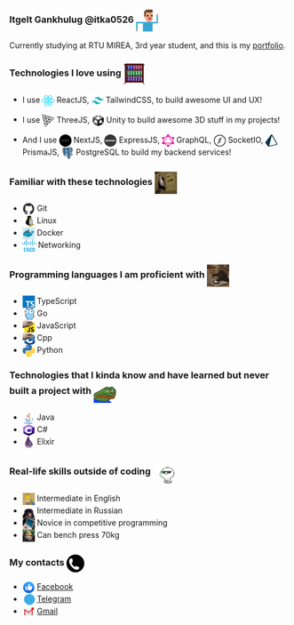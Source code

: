 ### Itgelt Gankhulug @itka0526 <img align="center" src="https://github.com/itka0526/itka0526/blob/main/programmer.gif" width="40" height="40"/>

Currently studying at RTU MIREA, 3rd year student, and this is my [portfolio](https://itka0526.github.io/portfolio/).

### Technologies I love using <img align="center" src="https://github.com/itka0526/itka0526/blob/main/bookcase.gif" width="40" height="40"/>

-   I use <img align="center" src="https://github.com/itka0526/itka0526/blob/main/react.png" width="22" height="22"/> ReactJS, <img align="center" src="https://github.com/itka0526/itka0526/blob/main/tailwindcss.png" width="22" height="22"/> TailwindCSS, to build awesome UI and UX!

-   I use <img align="center" src="https://github.com/itka0526/itka0526/blob/main/threejs.png" width="22" height="22"/> ThreeJS, <img align="center" src="https://github.com/itka0526/itka0526/blob/main/unity.png" width="22" height="22"/> Unity to build awesome 3D stuff in my projects!

-   And I use <img align="center" src="https://github.com/itka0526/itka0526/blob/main/nextjs.png" width="22" height="22"/> NextJS, <img align="center" src="https://github.com/itka0526/itka0526/blob/main/express.png" width="22" height="22"/> ExpressJS, <img align="center" src="https://github.com/itka0526/itka0526/blob/main/graphql.png" width="22" height="22"/> GraphQL, <img align="center" src="https://github.com/itka0526/itka0526/blob/main/socket-io.png" width="22" height="22"/> SocketIO, <img align="center" src="https://github.com/itka0526/itka0526/blob/main/prisma.png" width="22" height="22"/> PrismaJS, <img align="center" src="https://github.com/itka0526/itka0526/blob/main/postgresql.png" width="22" height="22"/> PostgreSQL to build my backend services!

### Familiar with these technologies <img align="center" src="https://github.com/itka0526/itka0526/blob/main/know.gif" width="40" height="40"/>

-   <img align="center" src="https://github.com/itka0526/itka0526/blob/main/git.gif" width="22" height="22"> Git
-   <img align="center" src="https://github.com/itka0526/itka0526/blob/main/linux.gif" width="22" height="22"> Linux
-   <img align="center" src="https://github.com/itka0526/itka0526/blob/main/docker.gif" width="22" height="22"> Docker
-   <img align="center" src="https://github.com/itka0526/itka0526/blob/main/cisco.png" width="24" height="22"> Networking

### Programming languages I am proficient with <img align="center" src="https://github.com/itka0526/itka0526/blob/main/coding.gif" width="40" height="40"/>

-   <img align="center" src="https://github.com/itka0526/itka0526/blob/main/typescript.png" width="22" height="22"> TypeScript
-   <img align="center" src="https://github.com/itka0526/itka0526/blob/main/go.gif" width="22" height="22"> Go
-   <img align="center" src="https://github.com/itka0526/itka0526/blob/main/javascript.gif" width="22" height="22"> JavaScript
-   <img align="center" src="https://github.com/itka0526/itka0526/blob/main/cpp.gif" width="22" height="22"> Cpp
-   <img align="center" src="https://github.com/itka0526/itka0526/blob/main/python.png" width="22" height="22"> Python

### Technologies that I kinda know and have learned but never built a project with <img align="center" src="https://github.com/itka0526/itka0526/blob/main/kinda.gif" width="40" height="40"/>

-   <img align="center" src="https://github.com/itka0526/itka0526/blob/main/java.png" width="22" height="22"> Java
-   <img align="center" src="https://github.com/itka0526/itka0526/blob/main/csharp.png" width="22" height="22"> C#
-   <img align="center" src="https://github.com/itka0526/itka0526/blob/main/elixir.png" width="22" height="22"> Elixir

### Real-life skills outside of coding <img align="center" src="https://github.com/itka0526/itka0526/blob/main/life.gif" width="40" height="40"/>

-   <img align="center" src="https://github.com/itka0526/itka0526/blob/main/english.gif" width="22" height="22"> Intermediate in English
-   <img align="center" src="https://github.com/itka0526/itka0526/blob/main/russian.gif" width="22" height="22"> Intermediate in Russian
-   <img align="center" src="https://github.com/itka0526/itka0526/blob/main/cp.gif" width="22" height="22"> Novice in competitive programming
-   <img align="center" src="https://github.com/itka0526/itka0526/blob/main/bench.gif" width="22" height="22"> Can bench press 70kg

### My contacts <img align="center" src="https://github.com/itka0526/itka0526/blob/main/call.gif" width="32" height="32"/>

-   <img align="center" src="https://github.com/itka0526/itka0526/blob/main/facebook.gif" width="22" height="22"> [Facebook](https://www.facebook.com/itgeltultra/)
-   <img align="center" src="https://github.com/itka0526/itka0526/blob/main/tg.gif" width="22" height="22"> [Telegram](https://t.me/itka0526)
-   <img align="center" src="https://github.com/itka0526/itka0526/blob/main/email.gif" width="22" height="22"> [Gmail](mailto:itka0526@gmail.com)
